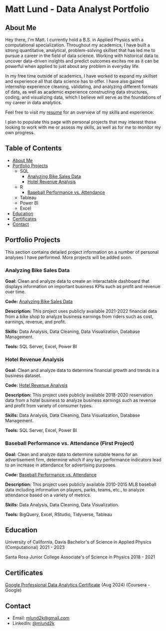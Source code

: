 # Matt Lund - Data Analyst Portfolio

## About Me
Hey there, I'm Matt. I currently hold a B.S. in Applied Physics with a computational specialization. Throughout my academics, I have built a strong quantitative, analytical, problem-solving skillset that has led me to pursue a career in the field of data science. Working with historical data to uncover data-driven insights and predict outcomes excites me as it can be powerful when applied to just about any problem in everyday life.

In my free time outside of academics, I have worked to expand my skillset and experience all that data science has to offer. I have also gained internship experience cleaning, validating, and analyzing different formats of data, as well as academic experience constructing data structures, coding, and visualizing data, which I believe will serve as the foundations of my career in data analytics.

Feel free to visit my [resume](https://github.com/mlund2k/mlund2k.github.io/blob/main/ML%20resume%209_12.pdf) for an overview of my skills and experience:

I plan to populate this page with personal projects that may interest those looking to work with me or assess my skills, as well as for me to monitor my own progress.

## Table of Contents
- [About Me](https://github.com/mlund2k/mlund2k.github.io?tab=readme-ov-file#about-me)
- [Portfolio Projects](https://github.com/mlund2k/mlund2k.github.io?tab=readme-ov-file#portfolio-projects)
  - SQL
    - [Analyzing Bike Sales Data](https://github.com/mlund2k/mlund2k.github.io?tab=readme-ov-file#analyzing-bike-sales-data)
    - [Hotel Revenue Analysis](https://github.com/mlund2k/mlund2k.github.io?tab=readme-ov-file#hotel-revenue-analysis)
  - R
    - [Baseball Performance vs. Attendance](https://github.com/mlund2k/mlund2k.github.io?tab=readme-ov-file#baseball-performance-vs-attendance-first-project)
  - Tableau
  - Power BI
  - Excel
- [Education](https://github.com/mlund2k/mlund2k.github.io?tab=readme-ov-file#education)
- [Certificates](https://github.com/mlund2k/mlund2k.github.io?tab=readme-ov-file#certificates)
- [Contact](https://github.com/mlund2k/mlund2k.github.io?tab=readme-ov-file#contact)

## Portfolio Projects
This section contains detailed project information on a number of personal analyses I have performed. More projects will be added soon.

### Analyzing Bike Sales Data

**Goal:** Clean and analyze data to create an interactable dashboard that displays information on important business KPIs such as profit and revenue over time.

**Code:** [Analyzing Bike Sales Data](https://github.com/mlund2k/Analyzing-Bike-Sales-Data)

**Description:** This project uses publicly available 2021-2022 financial data from a bike shop to analyze business earnings from riders such as cost, earnings, revenue, and profit.

**Skills:** Data Analysis, Data Cleaning, Data Visualization, Database Management.

**Tools:** SQL Server, Excel, Power BI


### Hotel Revenue Analysis

**Goal:** Clean and analyze data to determine financial growth and trends in a business dataset.

**Code:** [Hotel Revenue Analysis](https://github.com/mlund2k/Hotel-Revenue-Analysis)

**Description:** This project uses publicly available 2018-2020 reservation data from a hotel business to analyze business earnings such as revenue and profit from variety of consumer types.

**Skills:** Data Analysis, Data Cleaning, Data Visualization, Database Management.

**Tools:** SQL Server, Excel, Power BI




### Baseball Performance vs. Attendance (First Project)

**Goal:** Clean and analyze data to determine suitable teams for an advertisement firm, determine which if any key performance indicators lead to an increase in attendance for advertising purposes.

**Code:** [Baseball Performance vs. Attendance](https://github.com/mlund2k/Project-1-Baseball-Performance-vs.-Attendance)

**Description:** This project uses publicly available 2010-2015 MLB baseball data including information on players, parks, teams, etc., to analyze attendance based on a variety of metrics.

**Skills:** Data Analysis, Data Cleaning, Data Visualization.

**Tools:** BigQuery, Excel, RStudio, Tidyverse, Tableau




## Education
University of California, Davis
Bachelor's of Science in Applied Physics (Computational)
2021 - 2023

Santa Rosa Junior College
Associate's of Science in Physics
2018 - 2021

## Certificates
[Google Professional Data Analytics Certificate](https://www.coursera.org/account/accomplishments/professional-cert/L3QO2FLARU86?utm_campaign=sharing_cta&utm_content=cert_image&utm_medium=certificate&utm_product=prof&utm_source=link) (Aug 2024) (Coursera - Google)

## Contact
- Email: mlund2k@gmail.com
- LinkedIn: [@mlund2k](https://www.linkedin.com/in/mattlund2k)

